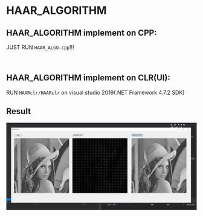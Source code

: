 # HAAR_ALGORITHM

## HAAR_ALGORITHM implement on CPP:
  JUST RUN `HAAR_ALGO.cpp`!!!

<br>

## HAAR_ALGORITHM implement on CLR(UI):
  RUN `HAARclr/HAARclr` on visual studio 2019(.NET Framework 4.7.2 SDK)
  
## Result
  ![Processing image](https://github.com/hellojor/HAAR_ALGO-CPP/blob/main/result.jpg)
